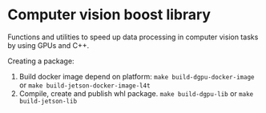 # Computer vision boost library

Functions and utilities to speed up data processing in computer vision tasks by using GPUs and C++.

Creating a package:
1. Build docker image depend on platform:
```make build-dgpu-docker-image``` or ```make build-jetson-docker-image-l4t```
2. Compile, create and  publish whl package. ```make build-dgpu-lib``` or ```make build-jetson-lib```